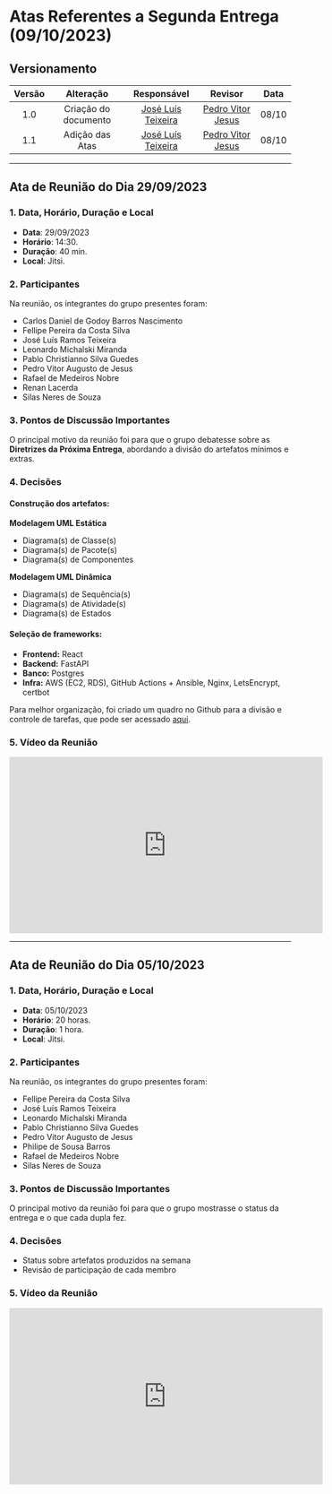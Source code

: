 # Atas Referentes a Segunda Entrega (09/10/2023)

## Versionamento

| Versão |                      Alteração                      |    Responsável     |      Revisor       | Data  |
| :----: | :-------------------------------------------------: | :----------------: | :----------------: | :---: |
|  1.0   |  Criação do documento   | [José Luís Teixeira](https://github.com/joseluis-rt)  | [Pedro Vitor Jesus](https://github.com/Peedrooo) | 08/10 |
|  1.1   |  Adição das Atas | [José Luís Teixeira](https://github.com/joseluis-rt) | [Pedro Vitor Jesus](https://github.com/Peedrooo) | 08/10 |

---

## Ata de Reunião do Dia 29/09/2023

### 1. Data, Horário, Duração e Local

- **Data**: 29/09/2023
- **Horário**: 14:30.
- **Duração**: 40 min.
- **Local**: Jitsi.

### 2. Participantes

Na reunião, os integrantes do grupo presentes foram:

- Carlos Daniel de Godoy Barros Nascimento
- Fellipe Pereira da Costa Silva  
- José Luís Ramos Teixeira  
- Leonardo Michalski Miranda  
- Pablo Christianno Silva Guedes  
- Pedro Vitor Augusto de Jesus  
- Rafael de Medeiros Nobre  
- Renan Lacerda  
- Silas Neres de Souza  


### 3. Pontos de Discussão Importantes

O principal motivo da reunião foi para que o grupo debatesse sobre as **Diretrizes da Próxima Entrega**, abordando a divisão do artefatos mínimos e extras.

### 4. Decisões

#### Construção dos artefatos:

**Modelagem UML Estática**
- Diagrama(s) de Classe(s)
- Diagrama(s) de Pacote(s)
- Diagrama(s) de Componentes

**Modelagem UML Dinâmica**
- Diagrama(s) de Sequência(s)
- Diagrama(s) de Atividade(s)
- Diagrama(s) de Estados

#### Seleção de frameworks:

- **Frontend:** React
- **Backend:** FastAPI
- **Banco:** Postgres
- **Infra:** AWS (EC2, RDS), GitHub Actions + Ansible, Nginx, LetsEncrypt, certbot

Para melhor organização, foi criado um quadro no Github para a divisão e controle de tarefas, que pode ser acessado [aqui](https://github.com/orgs/UnBArqDsw2023-2/projects/7).

### 5. Vídeo da Reunião

<iframe width="560" height="315" src="https://www.youtube.com/watch?v=FrM-gxHHasA&list=PLYDa724AZH7YGRzZTa15iV_mf1QvWhA-S&index=1" title="YouTube video player" frameborder="0" allow="accelerometer; autoplay; clipboard-write; encrypted-media; gyroscope; picture-in-picture; web-share" allowfullscreen></iframe>

---

## Ata de Reunião do Dia 05/10/2023

### 1. Data, Horário, Duração e Local

- **Data**: 05/10/2023
- **Horário**: 20 horas.
- **Duração**: 1 hora.
- **Local**: Jitsi.

### 2. Participantes

Na reunião, os integrantes do grupo presentes foram:

- Fellipe Pereira da Costa Silva  
- José Luís Ramos Teixeira  
- Leonardo Michalski Miranda  
- Pablo Christianno Silva Guedes  
- Pedro Vitor Augusto de Jesus
- Philipe de Sousa Barros
- Rafael de Medeiros Nobre  
- Silas Neres de Souza   


### 3. Pontos de Discussão Importantes

O principal motivo da reunião foi para que o grupo mostrasse o status da entrega e o que cada dupla fez.

### 4. Decisões

- Status sobre artefatos produzidos na semana
- Revisão de participação de cada membro

### 5. Vídeo da Reunião

<iframe width="560" height="315" src="https://www.youtube.com/watch?v=wR13gZeGuDk&list=PLYDa724AZH7YGRzZTa15iV_mf1QvWhA-S&index=2" title="YouTube video player" frameborder="0" allow="accelerometer; autoplay; clipboard-write; encrypted-media; gyroscope; picture-in-picture; web-share" allowfullscreen></iframe>

